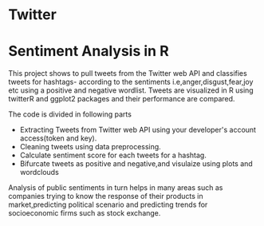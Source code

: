 # Twitter
# Sentiment Analysis in R

This project shows to pull tweets from the Twitter web API and classifies tweets for hashtags- according to the sentiments i.e,anger,disgust,fear,joy etc using a positive and negative wordlist. Tweets are visualized in R using twitterR and ggplot2 packages and their performance are compared.

The code is divided in following parts
* Extracting Tweets from Twitter web API  using your developer's account access(token and key).
* Cleaning tweets using  data preprocessing.
* Calculate sentiment score for each tweets for a hashtag.
* Bifurcate tweets as positive and negative,and visulaize using plots and wordclouds

Analysis of public sentiments in turn helps in many areas such as companies trying to know the response of their products in market,predicting political scenario and predicting trends for socioeconomic firms such as stock exchange. 


